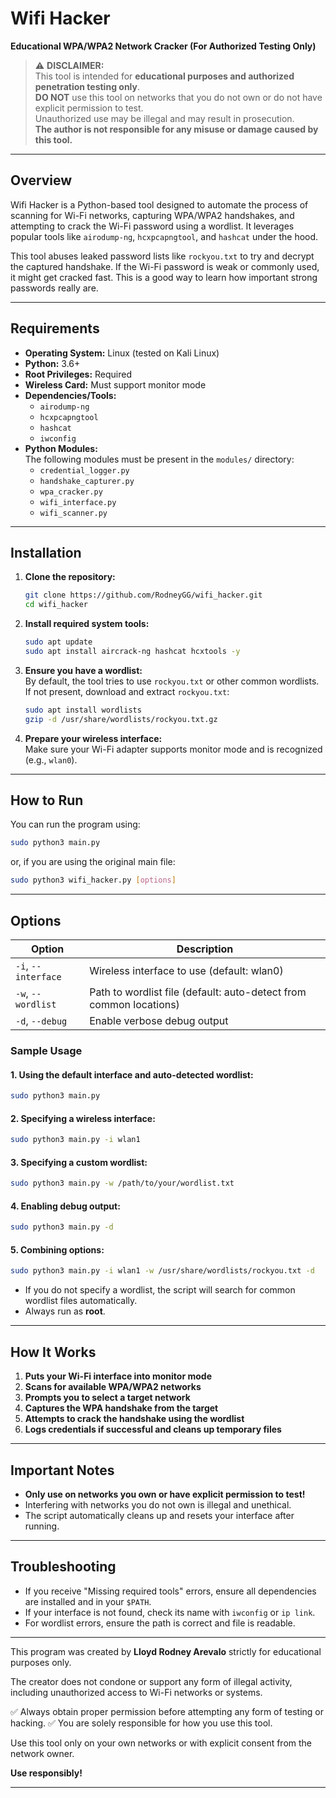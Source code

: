 # Wifi Hacker

**Educational WPA/WPA2 Network Cracker (For Authorized Testing Only)**

> ⚠️ **DISCLAIMER:**  
> This tool is intended for **educational purposes and authorized penetration testing only**.  
> **DO NOT** use this tool on networks that you do not own or do not have explicit permission to test.  
> Unauthorized use may be illegal and may result in prosecution.  
> **The author is not responsible for any misuse or damage caused by this tool.**

---

## Overview

 Wifi Hacker is a Python-based tool designed to automate the process of scanning for Wi-Fi networks, capturing WPA/WPA2 handshakes, and attempting to crack the Wi-Fi password using a wordlist. It leverages popular tools like `airodump-ng`, `hcxpcapngtool`, and `hashcat` under the hood.

 This tool abuses leaked password lists like `rockyou.txt` to try and decrypt the captured handshake. If the Wi-Fi password is weak or commonly used, it might get cracked fast. This is a good way to learn how important strong passwords really are.

---

## Requirements

- **Operating System:** Linux (tested on Kali Linux)
- **Python:** 3.6+
- **Root Privileges:** Required
- **Wireless Card:** Must support monitor mode
- **Dependencies/Tools:**
  - `airodump-ng`
  - `hcxpcapngtool`
  - `hashcat`
  - `iwconfig`
- **Python Modules:**  
  The following modules must be present in the `modules/` directory:
  - `credential_logger.py`
  - `handshake_capturer.py`
  - `wpa_cracker.py`
  - `wifi_interface.py`
  - `wifi_scanner.py`

---

## Installation

1. **Clone the repository:**
    ```bash
    git clone https://github.com/RodneyGG/wifi_hacker.git
    cd wifi_hacker
    ```

2. **Install required system tools:**
    ```bash
    sudo apt update
    sudo apt install aircrack-ng hashcat hcxtools -y
    ```

3. **Ensure you have a wordlist:**  
   By default, the tool tries to use `rockyou.txt` or other common wordlists.  
   If not present, download and extract `rockyou.txt`:
    ```bash
    sudo apt install wordlists
    gzip -d /usr/share/wordlists/rockyou.txt.gz
    ```

4. **Prepare your wireless interface:**  
   Make sure your Wi-Fi adapter supports monitor mode and is recognized (e.g., `wlan0`).

---

## How to Run

You can run the program using:

```bash
sudo python3 main.py
```

or, if you are using the original main file:

```bash
sudo python3 wifi_hacker.py [options]
```

---

## Options

| Option | Description |
|--------|-------------|
| `-i`, `--interface` | Wireless interface to use (default: wlan0) |
| `-w`, `--wordlist`  | Path to wordlist file (default: auto-detect from common locations) |
| `-d`, `--debug`     | Enable verbose debug output |

### Sample Usage

#### 1. Using the default interface and auto-detected wordlist:
```bash
sudo python3 main.py
```

#### 2. Specifying a wireless interface:
```bash
sudo python3 main.py -i wlan1
```

#### 3. Specifying a custom wordlist:
```bash
sudo python3 main.py -w /path/to/your/wordlist.txt
```

#### 4. Enabling debug output:
```bash
sudo python3 main.py -d
```

#### 5. Combining options:
```bash
sudo python3 main.py -i wlan1 -w /usr/share/wordlists/rockyou.txt -d
```

- If you do not specify a wordlist, the script will search for common wordlist files automatically.
- Always run as **root**.

---

## How It Works

1. **Puts your Wi-Fi interface into monitor mode**
2. **Scans for available WPA/WPA2 networks**
3. **Prompts you to select a target network**
4. **Captures the WPA handshake from the target**
5. **Attempts to crack the handshake using the wordlist**
6. **Logs credentials if successful and cleans up temporary files**

---

## Important Notes

- **Only use on networks you own or have explicit permission to test!**
- Interfering with networks you do not own is illegal and unethical.
- The script automatically cleans up and resets your interface after running.

---

## Troubleshooting

- If you receive "Missing required tools" errors, ensure all dependencies are installed and in your `$PATH`.
- If your interface is not found, check its name with `iwconfig` or `ip link`.
- For wordlist errors, ensure the path is correct and file is readable.

---
This program was created by **Lloyd Rodney Arevalo** strictly for educational purposes only.

The creator does not condone or support any form of illegal activity, including unauthorized access to Wi-Fi networks or systems.

✅ Always obtain proper permission before attempting any form of testing or hacking.
✅ You are solely responsible for how you use this tool.

Use this tool only on your own networks or with explicit consent from the network owner.


**Use responsibly!**

---